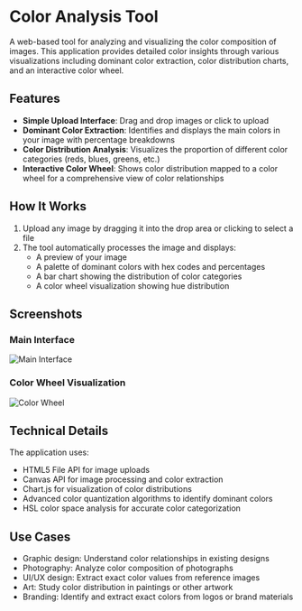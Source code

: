 # Color Analysis Tool

A web-based tool for analyzing and visualizing the color composition of images. This application provides detailed color insights through various visualizations including dominant color extraction, color distribution charts, and an interactive color wheel.

## Features

- **Simple Upload Interface**: Drag and drop images or click to upload
- **Dominant Color Extraction**: Identifies and displays the main colors in your image with percentage breakdowns
- **Color Distribution Analysis**: Visualizes the proportion of different color categories (reds, blues, greens, etc.)
- **Interactive Color Wheel**: Shows color distribution mapped to a color wheel for a comprehensive view of color relationships

## How It Works

1. Upload any image by dragging it into the drop area or clicking to select a file
2. The tool automatically processes the image and displays:
   - A preview of your image
   - A palette of dominant colors with hex codes and percentages
   - A bar chart showing the distribution of color categories
   - A color wheel visualization showing hue distribution

## Screenshots

### Main Interface
![Main Interface](https://i.imgur.com/Emdxmii.png)

### Color Wheel Visualization
![Color Wheel](https://i.imgur.com/KrJz5X7.png)

## Technical Details

The application uses:
- HTML5 File API for image uploads
- Canvas API for image processing and color extraction
- Chart.js for visualization of color distributions
- Advanced color quantization algorithms to identify dominant colors
- HSL color space analysis for accurate color categorization

## Use Cases

- Graphic design: Understand color relationships in existing designs
- Photography: Analyze color composition of photographs
- UI/UX design: Extract exact color values from reference images
- Art: Study color distribution in paintings or other artwork
- Branding: Identify and extract exact colors from logos or brand materials
